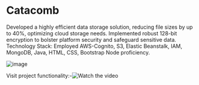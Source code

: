 # Catacomb

Developed a highly efficient data storage solution, reducing file sizes by up to 40%, optimizing cloud storage needs.
Implemented robust 128-bit encryption to bolster platform security and safeguard sensitive data.
Technology Stack: Employed AWS-Cognito, S3, Elastic Beanstalk, IAM, MongoDB, Java, HTML, CSS, Bootstrap Node proficiency.

![image](https://github.com/Saumya-Purohit/Catacomb/assets/106332064/dcbfc0a4-9529-4041-9c4a-89b4be9c6e6b)

Visit project functionality:-![Watch the video](https://www.youtube.com/watch?v=VspgJmjc4KY)
